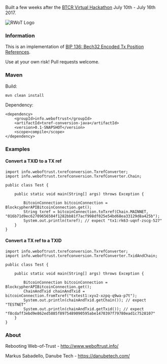 Built a few weeks after the [BTCR Virtual Hackathon](https://github.com/WebOfTrustInfo/btcr-hackathon) July 10th - July 16th 2017.

![RWoT Logo](https://github.com/WebOfTrustInfo/ld-signatures-java/blob/master/wot-logo.png?raw=true)

### Information

This is an implementation of [BIP 136: Bech32 Encoded Tx Position References](https://github.com/bitcoin/bips/pull/555).

Use at your own risk! Pull requests welcome.

### Maven

Build:

	mvn clean install

Dependency:

	<dependency>
		<groupId>info.weboftrust</groupId>
		<artifactId>txref-conversion-java</artifactId>
		<version>0.1-SNAPSHOT</version>
		<scope>compile</scope>
	</dependency>

### Examples

#### Convert a TXID to a TX ref

	import info.weboftrust.txrefconversion.TxrefConverter;
	import info.weboftrust.txrefconversion.TxrefConverter.Chain;
	
	public class Test {
		
		public static void main(String[] args) throws Exception {
	
			BitcoinConnection bitcoinConnection = BlockcypherAPIBitcoinConnection.get();
			String txref = bitcoinConnection.toTxref(Chain.MAINNET, "016b71d9ec62709656504f1282bb81f7acf998df025e54bd68ea33129d8a425b");
			System.out.println(txref); // expect "tx1:rk63-uqnf-zscg-527"
		}
	}

#### Convert a TX ref to a TXID

	import info.weboftrust.txrefconversion.TxrefConverter;
	import info.weboftrust.txrefconversion.TxrefConverter.TxidAndChain;
	
	public class Test {
		
		public static void main(String[] args) throws Exception {
	
			BitcoinConnection bitcoinConnection = BlockcypherAPIBitcoinConnection.get();
			ChainAndTxid chainAndTxid = bitcoinConnection.fromTxref("txtest1:xyv2-xzpq-q9wa-p7t");
			System.out.println(chainAndTxid.getChain()); // expect "TESTNET"
			System.out.println(chainAndTxid.getTxid()); // expect "f8cdaff3ebd9e862ed5885f8975489090595abe1470397f79780ead1c7528107"
		}
	}


### About

Rebooting Web-of-Trust - http://www.weboftrust.info/

Markus Sabadello, Danube Tech -  https://danubetech.com/
